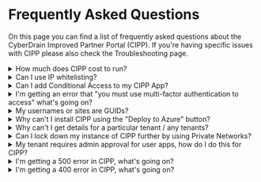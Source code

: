 # Frequently Asked Questions

On this page you can find a list of frequently asked questions about the CyberDrain Improved Partner Portal (CIPP). If you're having specific issues with CIPP please also check the Troubleshooting page.

<details>

<summary>How much does CIPP cost to run?</summary>

Assuming you're running on the click-to-deploy configuration and average usage patterns it should cost $15 - $20 or £17 - £22 per month. You can check the costs, and estimated costs, for the resource group on the Azure Portal.

Please note it is your responsibility to ensure you are keeping an eye on costs within your instances.

</details>

<details>

<summary>Can I use IP whitelisting?</summary>

Yes. CIPP can use IP whitelisting. This feature is in preview at Azure and might break at any moment. Deploying this is down at your own risk. For the latest documentation on how to perform this check [here](https://learn.microsoft.com/en-us/azure/static-web-apps/configuration#networking)

</details>

<details>

<summary>Can I add Conditional Access to my CIPP App?</summary>

To add Conditional Access to CIPP, follow the below steps:

1. Go to your [Conditional Access Policies](https://portal.azure.com/#blade/Microsoft\_AAD\_IAM/ConditionalAccessBlade/Policies)
2. Select which users to apply the policy to, default suggestion is _"All Users"_
3. Select **Azure Static Web Apps** as the included app under "Cloud Apps or actions"
4. Configure any condition you want. For example Trusted Locations, specific IPs, specific platforms.
5. At Access Controls you must enable _Grant, with MFA access_.
6. Select **Save**

Your app is now protected with Conditional Access.

</details>

<details>

<summary>I'm getting an error that "you must use multi-factor authentication to access" what's going on?</summary>

Typically this error means you're using tokens that don't have a "strong auth claim" or similar. This could be because you're using non-Azure AD MFA or you didn't complete MFA when creating your tokens for one or more of the authentication steps. Make sure you're using a supported MFA method and that you've completed the MFA steps when creating your tokens.

Check the MFA Troubleshooting section in the Troubleshooting page for more information.

</details>

<details>

<summary>My usernames or sites are GUIDs?</summary>

Please see the standard "Enable Usernames instead of pseudo anonymised names in reports" [here](https://cipp.app/docs/user/usingcipp/tenantadministration/standards/#meet-the-standards)

</details>

<details>

<summary>Why can't I install CIPP using the "Deploy to Azure" button?</summary>

If you're experiencing issues with installation please report these in `#cipp-issues` on the [CIPP Discord](https://discord.gg/cyberdrain)

</details>

<details>

<summary>Why can't I get details for a particular tenant / any tenants?</summary>

1. You have a guest account in a tenant that has the same User Principal Name (UPN) as you used to generate your tokens.
2. Conditional access is blocking the correct functioning of the tokens - check your CA policies and also make sure you're not geo-blocking the function app's location.
3. You can't use third party MFA on the account used to generate Secure Application Model (SAM) tokens.

If your entire tenant list doesn't load, there is a big chance there is something wrong with your token configuration. Check the troubleshooting page for more information. If you are missing your own tenant, make sure you enable the flag to manage this tenant.

</details>

<details>

<summary>Can I lock down my instance of CIPP further by using Private Networks?</summary>

To protect CIPP as a private resource, that's only reachable over a Virtual Private Network (VPN) or IP allowlisting you can use Private Endpoint Connections.

To enable Private Endpoints you must already have an Azure VNet available, and understand how VNets work.

1. Go to CIPP
2. Go to Settings
3. Select **Backend**
4. Select **Go to role management**
5. Select **Private Endpoints**
6. Select **Add**
7. Setup your VNet information

CIPP is now no longer available publicly over the internet.

</details>

<details>

<summary>My tenant requires admin approval for user apps, how do I do this for CIPP?</summary>

If your Azure Tenant requires admin approval for user apps, add consent by following the below steps:

1. Go to [Azure Enterprise Applications](https://portal.azure.com/#blade/Microsoft\_AAD\_IAM/StartboardApplicationsMenuBlade/AllApps)
2. Find _Azure Static Websites_
3. Grant Admin Consent for all

This permits users the ability to grant consent when access CIPP now.

</details>

<details>

<summary>I'm getting a 500 error in CIPP, what's going on?</summary>

A 500 error is a generic server error. In CIPP this can hide many different issues. It could mean:

* You don't have valid licensing for the feature you're trying to use.
* The CIPP-API function app isn't responding correctly, is starting up or is down.

</details>

<details>

<summary>I'm getting a 400 error in CIPP, what's going on?</summary>

A 400 error is a generic access error. In CIPP this can hide many different issues. It could mean:

* You have issues with your tokens. Check the troubleshooting page for more information.
* You're trying to access a page that requires a specific role.
* You're trying to access a page that doesn't exist.

</details>
